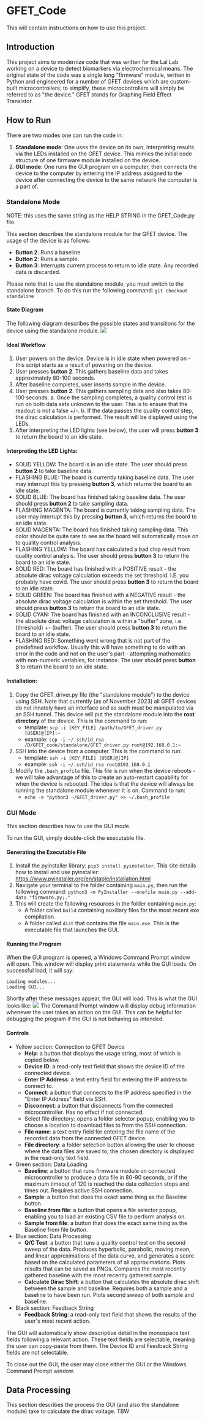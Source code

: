 # GFET_Code

This will contain instructions on how to use this project.

## Introduction

This project aims to modernize code that was written for the Lal Lab working on a device to detect biomarkers via electrochemical means. The original state of the code was a single long "firmware" module, written in Python and engineered for a number of GFET devices which are custom-built microcontrollers; to simplify, these microcontrollers will simply be referred to as "the device." GFET stands for Graphing Field Effect Transistor.

## How to Run

There are two modes one can run the code in:
1. **Standalone mode**: One uses the device on its own, interpreting results via the LEDs installed on the GFET device. This mimics the initial code structure of one firmware module installed on the device.
2. **GUI mode**: One runs the GUI program on a computer, then connects the device to the computer by entering the IP address assigned to the device after connecting the device to the same network the computer is a part of.

### Standalone Mode 

NOTE: this uses the same string as the HELP STRING in the GFET_Code.py file.

This section describes the standalone module for the GFET device. The usage of the device is as follows:
- **Button 2**: Runs a baseline.
- **Button 2**: Runs a sample.
- **Button 3**: Interrupts current process to return to idle state. Any recorded data is discarded.

Please note that to use the standalone module, you must switch to the standalone branch. To do this run the following command: `git checkout standalone`

#### State Diagram

The following diagram describes the possible states and transitions for the device using the standalone module.
![](state_diagram.svg)

#### Ideal Workflow

1. User powers on the device. Device is in idle state when powered on - this script starts as a result of powering on the device.
2. User presses **button 2**. This gathers baseline data and takes approximately 80-100 seconds.
3. After baseline completes, user inserts sample in the device.
4. User presses **button 2**. This gathers sampling data and also takes 80-100 seconds.
   a. Once the sampling completes, a quality control test is run on both data sets unknown to the user. This is to ensure that the readout is not a false +/-.
   b. If the data passes the quality control step, the dirac calculation is performed. The result will be displayed using the LEDs.
5. After interpreting the LED lights (see below), the user will press **button 3** to return the board to an idle state.

#### Interpreting the LED Lights:

- SOLID YELLOW: The board is in an idle state. The user should press **button 2** to take baseline data.
- FLASHING BLUE: The board is currently taking baseline data. The user may interrupt this by pressing **button 3**, which returns the board to an idle state.
- SOLID BLUE: The board has finished taking baseline data. The user should press **button 2** to take sampling data.
- FLASHING MAGENTA: The board is currently taking sampling data. The user may interrupt this by pressing **button 3**, which returns the board to an idle state.
- SOLID MAGENTA: The board has finished taking sampling data. This color should be quite rare to see as the board will automatically move on to quality control analysis.
- FLASHING YELLOW: The board has calculated a bad chip result from quality control analysis. The user should press **button 3** to return the board to an idle state.
- SOLID RED: The board has finished with a POSITIVE result - the absolute dirac voltage calculation exceeds the set threshold. I.E. you probably have covid. The user should press **button 3** to return the board to an idle state.
- SOLID GREEN: The board has finished with a NEGATIVE result - the absolute dirac voltage calculation is within the set threshold. The user should press **button 3** to return the board to an idle state.
- SOLID CYAN: The board has finished with an INCONCLUSIVE result - the absolute dirac voltage calculation is within a "buffer" zone, i.e. (threshold) +- (buffer). The user should press **button 3** to return the board to an idle state.
- FLASHING RED: Something went wrong that is not part of the predefined workflow. Usually this will have something to do with an error in the code and not on the user's part - attempting mathematics with non-numeric variables, for instance. The user should press **button 3** to return the board to an idle state.

#### Installation:

1. Copy the GFET_driver.py file (the "standalone module") to the device using SSH. Note that currently (as of November 2023) all GFET devices do not innately have an interface and as such must be manipulated via an SSH tunnel. This device will put the standalone module into the **root directory** of the device. This is the command to run:
   - template: `scp -i [KEY_FILE] /path/to/GFET_driver.py [USER]@[IP]:~`
   - example: `scp -i ~/.ssh/id_rsa /D/GFET_code/standalone/GFET_driver.py root@192.168.0.1:~`
2. SSH into the device from a computer. This is the command to run:
   - template: `ssh -i [KEY_FILE] [USER]@[IP]`
   - example: `ssh -i ~/.ssh/id_rsa root@192.168.0.1`
3. Modify the `.bash_profile` file. This file is run when the device reboots - we will take advantage of this to create an auto-restart capability for when the device is rebooted. The idea is that the device will always be running the standalone module whenever it is on. Command to run:
   - `echo -e "python3 ~/GFET_driver.py" >> ~/.bash_profile`

### GUI Mode

This section describes how to use the GUI mode.

To run the GUI, simply double-click the executable file.

#### Generating the Executable File

1. Install the pyinstaller library: `pip3 install pyinstaller`. This site details how to install and use pyinstaller: https://www.pyinstaller.org/en/stable/installation.html
2. Navigate your terminal to the folder containing `main.py`, then run the following command: `python3 -m PyInstaller --onefile main.py --add-data "firmware.py;."`
3. This will create the following resources in the folder containing `main.py`:
   - A folder called `build` containing auxiliary files for the most recent exe compilation.
   - A folder called `dist` that contains the file `main.exe`. This is the executable file that launches the GUI.

#### Running the Program

When the GUI program is opened, a Windows Command Prompt window will open. This window will display print statements while the GUI loads. On successful load, it will say:
```
Loading modules...
Loading GUI...
```
Shortly after these messages appear, the GUI will load. This is what the GUI looks like:
![](GUI_example.png)
The Command Prompt window will display debug information whenever the user takes an action on the GUI. This can be helpful for debugging the program if the GUI is not behaving as intended.

#### Controls

- Yellow section: Connection to GFET Device
   - **Help**: a button that displays the usage string, most of which is copied below.
   - **Device ID**: a read-only text field that shows the device ID of the connected device.
   - **Enter IP Address**: a text entry field for entering the IP address to connect to.
   - **Connect**: a button that connects to the IP address specified in the "Enter IP Address" field via SSH.
   - **Disconnect**: a button that disconnects from the connected microcontroller. Has no effect if not connected.
   - Select file directory: opens a folder selector popup, enabling you to choose a location to download files to from the SSH connection.
   - **File name**: a text entry field for entering the file name of the recorded data from the connected GFET device.
   - **File directory**: a folder selection button allowing the user to choose where the data files are saved to; the chosen directory is displayed in the read-only text field.
- Green section: Data Loading
   - **Baseline**: a button that runs firmware module on connected microcontroller to produce a data file in 80-90 seconds, or if the maximum timeout of 120 is reached the data collection stops and times out. Requires active SSH connection.
   - **Sample**: a button that does the exact same thing as the Baseline button.
   - **Baseline from file**: a button that opens a file selector popup, enabling you to load an existing CSV file to perform analysis on.
   - **Sample from file**: a button that does the exact same thing as the Baseline from file button.
- Blue section: Data Processing
   - **Q/C Test**: a button that runs a quality control test on the second sweep of the data. Produces hyperbolic, parabolic, moving mean, and linear approximations of the data curve, and generates a score based on the calculated parameters of all approximations. Plots results that can be saved as PNGs. Compares the most recently gathered baseline with the most recently gathered sample.
   - **Calculate Dirac Shift**: a button that calculates the absolute dirac shift between the sample and baseline. Requires both a sample and a baseline to have been run. Plots second sweep of both sample and baseline.
- Black section: Feedback String
   - **Feedback String**: a read-only text field that shows the results of the user's most recent action.

The GUI will automatically show descriptive detail in the monospace text fields following a relevant action. These text fields are selectable, meaning the user can copy-paste from them. The Device ID and Feedback String fields are not selectable.

To close out the GUI, the user may close either the GUI or the Windows Command Prompt window.

## Data Processing

This section describes the process the GUI (and also the standalone module) take to calculate the dirac voltage. TBW